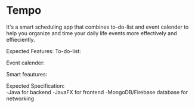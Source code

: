 # Tempo
It's a smart scheduling app that combines to-do-list and event calender to help you organize and time your daily life events more effectively and effieciently.

Expected Features:
  To-do-list: 
    
  Event calender:
  
  Smart feautures:

Expected Specification:                     
-Java for backend
-JavaFX for frontend
-MongoDB/Firebase database for networking



